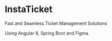 # InstaTicket
Fast and Seamless Ticket Management Solutions

Using Angular 8, Spring Boot and Figma.
